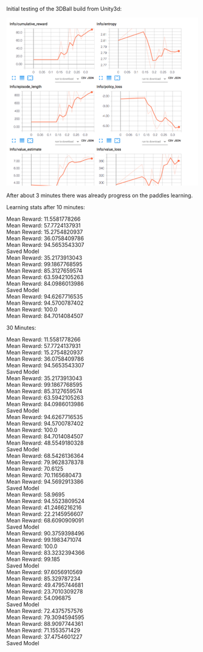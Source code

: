 
Initial testing of the 3DBall build from Unity3d:

![anim1](https://github.com/eagleEggs/UML/blob/master/screenshots/UML_graph.png?raw=true)



After about 3 minutes there was already progress on the paddles learning.<br>

Learning stats after 10 minutes:

Mean Reward: 11.5581778266<br>
Mean Reward: 57.7724137931 <br>
Mean Reward: 15.2754820937 <br>
Mean Reward: 36.0758409786 <br>
Mean Reward: 94.5653543307<br>
Saved Model<br>
Mean Reward: 35.2173913043<br>
Mean Reward: 99.1867768595<br>
Mean Reward: 85.3127659574<br>
Mean Reward: 63.5942105263<br>
Mean Reward: 84.0986013986<br>
Saved Model<br>
Mean Reward: 94.6267716535<br>
Mean Reward: 94.5700787402<br>
Mean Reward: 100.0<br>
Mean Reward: 84.7014084507


30 Minutes:

Mean Reward: 11.5581778266<br>
Mean Reward: 57.7724137931<br>
Mean Reward: 15.2754820937<br>
Mean Reward: 36.0758409786<br>
Mean Reward: 94.5653543307<br>
Saved Model<br>
Mean Reward: 35.2173913043<br>
Mean Reward: 99.1867768595<br>
Mean Reward: 85.3127659574<br>
Mean Reward: 63.5942105263<br>
Mean Reward: 84.0986013986<br>
Saved Model<br>
Mean Reward: 94.6267716535<br>
Mean Reward: 94.5700787402<br>
Mean Reward: 100.0<br>
Mean Reward: 84.7014084507<br>
Mean Reward: 48.5549180328<br>
Saved Model<br>
Mean Reward: 68.5426136364<br>
Mean Reward: 79.9628378378<br>
Mean Reward: 70.6125<br>
Mean Reward: 70.1165680473<br>
Mean Reward: 94.5692913386<br>
Saved Model<br>
Mean Reward: 58.9695<br>
Mean Reward: 94.5523809524<br>
Mean Reward: 41.2466216216<br>
Mean Reward: 22.2145956607<br>
Mean Reward: 68.6090909091<br>
Saved Model<br>
Mean Reward: 90.3759398496<br>
Mean Reward: 99.1983471074<br>
Mean Reward: 100.0<br>
Mean Reward: 83.3232394366<br>
Mean Reward: 99.185<br>
Saved Model<br>
Mean Reward: 97.6056910569<br>
Mean Reward: 85.329787234<br>
Mean Reward: 49.4795744681<br>
Mean Reward: 23.7010309278<br>
Mean Reward: 54.096875<br>
Saved Model<br>
Mean Reward: 72.4375757576<br>
Mean Reward: 79.3094594595<br>
Mean Reward: 88.9097744361<br>
Mean Reward: 71.1553571429<br>
Mean Reward: 37.4754601227<br>
Saved Model<br>



